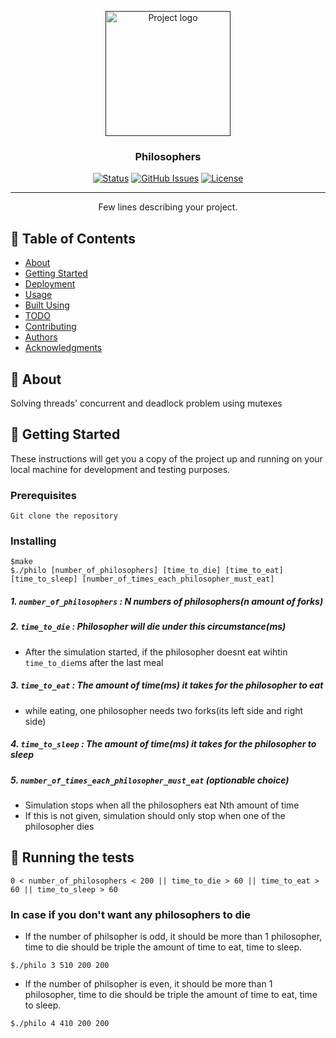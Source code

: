<p align="center">
  <a href="" rel="noopener">
 <img width=200px height=200px src="https://i.imgur.com/6wj0hh6.jpg" alt="Project logo"></a>
</p>

<h3 align="center">Philosophers</h3>

<div align="center">

[![Status](https://img.shields.io/badge/status-active-success.svg)]()
[![GitHub Issues](https://img.shields.io/github/issues/kylelobo/The-Documentation-Compendium.svg)](https://github.com/kylelobo/The-Documentation-Compendium/issues)
[![License](https://img.shields.io/badge/license-MIT-blue.svg)](/LICENSE)

</div>

---

<p align="center"> Few lines describing your project.
    <br> 
</p>

## 📝 Table of Contents

- [About](#about)
- [Getting Started](#getting_started)
- [Deployment](#deployment)
- [Usage](#usage)
- [Built Using](#built_using)
- [TODO](../TODO.md)
- [Contributing](../CONTRIBUTING.md)
- [Authors](#authors)
- [Acknowledgments](#acknowledgement)

## 🧐 About <a name = "about"></a>

Solving threads' concurrent and deadlock problem using mutexes

## 🏁 Getting Started <a name = "getting_started"></a>

These instructions will get you a copy of the project up and running on your local machine for development and testing purposes.

### Prerequisites

```
Git clone the repository 
```

### Installing


```
$make
$./philo [number_of_philosophers] [time_to_die] [time_to_eat] [time_to_sleep] [number_of_times_each_philosopher_must_eat]
```
##### 1\. `number_of_philosophers` : N numbers of philosophers(n amount of forks)

##### 2\. `time_to_die` : Philosopher will die under this circumstance(ms)

-  After the simulation started, if the philosopher doesnt eat wihtin `time_to_die`ms after the last meal

##### 3\. `time_to_eat` : The amount of time(ms) it takes for the philosopher to eat

-   while eating, one philosopher needs two forks(its left side and right side)

##### 4\. `time_to_sleep` : The amount of time(ms) it takes for the philosopher to sleep

##### 5\. `number_of_times_each_philosopher_must_eat` (optionable choice)

-   Simulation stops when all the philosophers eat Nth amount of time
-   If this is not given, simulation should only stop when one of the philosopher dies

## 🔧 Running the tests <a name = "Conditions for it to run"></a>

```
0 < number_of_philosophers < 200 || time_to_die > 60 || time_to_eat > 60 || time_to_sleep > 60
```
### In case if you don't want any philosophers to die
 
 - If the number of philsopher is odd, it should be more than 1 philosopher, time to die should be triple the amount of time to eat, time to sleep.
```
$./philo 3 510 200 200
```
 - If the number of philsopher is even, it should be more than 1 philosopher, time to die should be triple the amount of time to eat, time to sleep.
```
$./philo 4 410 200 200

```
